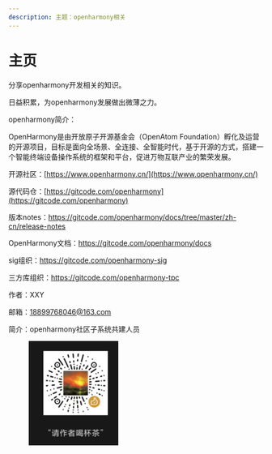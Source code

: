 ```yaml
---
description: 主题：openharmony相关
---
```


# 主页

分享openharmony开发相关的知识。

日益积累，为openharmony发展做出微薄之力。



openharmony简介：

OpenHarmony是由开放原子开源基金会（OpenAtom Foundation）孵化及运营的开源项目，目标是面向全场景、全连接、全智能时代，基于开源的方式，搭建一个智能终端设备操作系统的框架和平台，促进万物互联产业的繁荣发展。



开源社区：[https://www.openharmony.cn/](https://www.openharmony.cn/)

源代码仓：[https://gitcode.com/openharmony](https://gitcode.com/openharmony)

版本notes：[https://](https://gitee.com/openharmony/docs/tree/master/zh-cn/release-notes)[gitcode](https://gitcode.com/openharmony)[.com/openharmony/docs/tree/master/zh-cn/release-notes](https://gitcode.com/openharmony/docs/tree/master/zh-cn/release-notes)

OpenHarmony文档：[https://](https://gitee.com/openharmony/docs)[gitcode](https://gitcode.com/openharmony)[.com/openharmony/docs](https://gitee.com/openharmony/docs)

sig组织：[https://](https://gitee.com/openharmony-sig)[gitcode](https://gitcode.com/openharmony)[.com/openharmony-sig](https://gitee.com/openharmony-sig)

三方库组织：[https://](https://gitee.com/openharmony-tpc)[gitcode](https://gitcode.com/openharmony)[.com/openharmony-tpc](https://gitcode.com/openharmony-tpc)



作者：XXY

邮箱：18899768046@163.com

简介：openharmony社区子系统共建人员



<figure><img src=".gitbook/assets/1719478519308.png" alt="" width="177"><figcaption></figcaption></figure>

